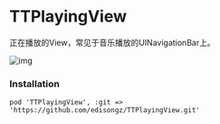 # TTPlayingView
正在播放的View，常见于音乐播放的UINavigationBar上。

![img](https://github.com/edisongz/TTPlayingView/blob/master/TTPlayingViewDemo/tt1.gif) 

### Installation
    pod 'TTPlayingView', :git => 'https://github.com/edisongz/TTPlayingView.git'
    
